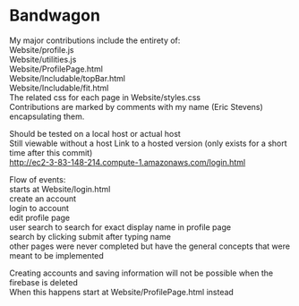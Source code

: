 # Bandwagon

My major contributions include the entirety of:  
Website/profile.js  
Website/utilities.js  
Website/ProfilePage.html  
Website/Includable/topBar.html  
Website/Includable/fit.html  
The related css for each page in Website/styles.css  
Contributions are marked by comments with my name (Eric Stevens) encapsulating them.

Should be tested on a local host or actual host  
Still viewable without a host
Link to a hosted version (only exists for a short time after this commit)  
http://ec2-3-83-148-214.compute-1.amazonaws.com/login.html  

Flow of events:  
starts at Website/login.html  
create an account  
login to account  
edit profile page  
user search to search for exact display name in profile page  
search by clicking submit after typing name  
other pages were never completed but have the general concepts that were meant to be implemented  

Creating accounts and saving information will not be possible when the firebase is deleted  
When this happens start at Website/ProfilePage.html instead  
